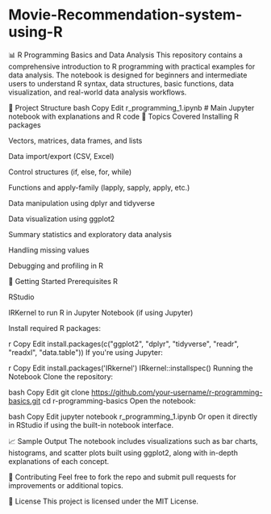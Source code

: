 # Movie-Recommendation-system-using-R
📊 R Programming Basics and Data Analysis
This repository contains a comprehensive introduction to R programming with practical examples for data analysis. The notebook is designed for beginners and intermediate users to understand R syntax, data structures, basic functions, data visualization, and real-world data analysis workflows.

📁 Project Structure
bash
Copy
Edit
r_programming_1.ipynb  # Main Jupyter notebook with explanations and R code
🧠 Topics Covered
Installing R packages

Vectors, matrices, data frames, and lists

Data import/export (CSV, Excel)

Control structures (if, else, for, while)

Functions and apply-family (lapply, sapply, apply, etc.)

Data manipulation using dplyr and tidyverse

Data visualization using ggplot2

Summary statistics and exploratory data analysis

Handling missing values

Debugging and profiling in R

🚀 Getting Started
Prerequisites
R

RStudio

IRKernel to run R in Jupyter Notebook (if using Jupyter)

Install required R packages:

r
Copy
Edit
install.packages(c("ggplot2", "dplyr", "tidyverse", "readr", "readxl", "data.table"))
If you're using Jupyter:

r
Copy
Edit
install.packages('IRkernel')
IRkernel::installspec()
Running the Notebook
Clone the repository:

bash
Copy
Edit
git clone https://github.com/your-username/r-programming-basics.git
cd r-programming-basics
Open the notebook:

bash
Copy
Edit
jupyter notebook r_programming_1.ipynb
Or open it directly in RStudio if using the built-in notebook interface.

📈 Sample Output
The notebook includes visualizations such as bar charts, histograms, and scatter plots built using ggplot2, along with in-depth explanations of each concept.

🤝 Contributing
Feel free to fork the repo and submit pull requests for improvements or additional topics.

📄 License
This project is licensed under the MIT License.
